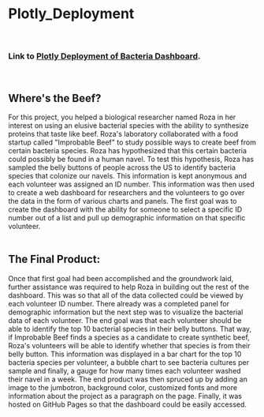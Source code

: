 # Plotly_Deployment
<br>

### Link to [Plotly Deployment of Bacteria Dashboard](https://hackunit.github.io/plotly_deploy/).

<br>

## Where's the Beef?

For this project, you helped a biological researcher named Roza in her interest on using an elusive bacterial species with the ability to 
synthesize proteins that taste like beef. Roza's laboratory collaborated with a food startup called "Improbable Beef" to study possible 
ways to create beef from certain bacteria species. Roza has hypothesized that this certain bacteria could possibly be found in a human 
navel. To test this hypothesis, Roza has sampled the belly buttons of people across the US to identify bacteria species that colonize our 
navels. This information is kept anonymous and each volunteer was assigned an ID number. This information was then used to create a web 
dashboard for researchers and the volunteers to go over the data in the form of various charts and panels. The first goal was to create the 
dashboard with the ability for someone to select a specific ID number out of a list and pull up demographic information on that specific 
volunteer.
<br>
<br>
## The Final Product:

Once that first goal had been accomplished and the groundwork laid, further assistance was required to help Roza in building out the rest 
of the dashboard. This was so that all of the data collected could be viewed by each volunteer ID number. There already was a completed 
panel for demographic information but the next step was to visualize the bacterial data of each volunteer. The end goal was that each 
volunteer should be able to identify the top 10 bacterial species in their belly buttons. That way, if Improbable Beef finds a species as a 
candidate to create synthetic beef, Roza's volunteers will be able to identify whether that species is from their belly button. This 
information was displayed in a bar chart for the top 10 bacteria species per volunteer, a bubble chart to see bacteria cultures per sample 
and finally, a gauge for how many times each volunteer washed their navel in a week. The end product was then spruced up by adding an image to the jumbotron, background color, customized fonts and more information about the project as a paragraph on the page. Finally, it was hosted on 
GitHub Pages so that the dashboard could be easily accessed.
